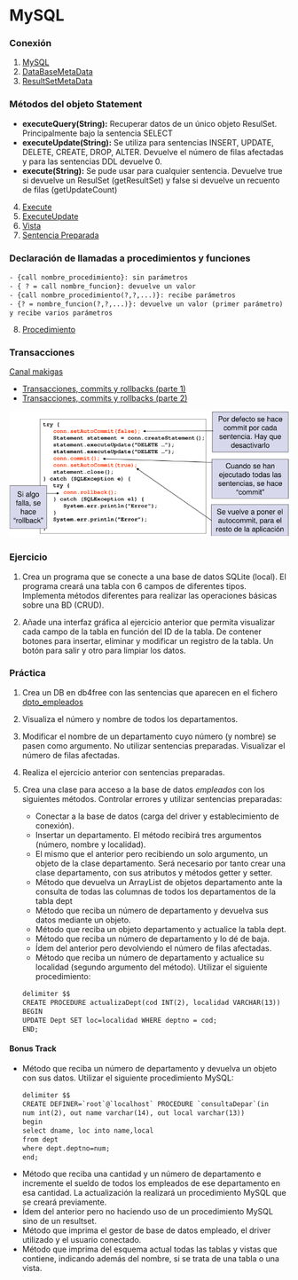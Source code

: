 # MySQL

### Conexión

1. [MySQL](ConnMySQL.java)
2. [DataBaseMetaData](Databasemetadata.java)
3. [ResultSetMetaData](Resultsetmetadata.java)

### Métodos del objeto Statement

- **executeQuery(String):** Recuperar datos de un único objeto ResulSet. Principalmente bajo la sentencia SELECT
- **executeUpdate(String):** Se utiliza para sentencias INSERT, UPDATE, DELETE, CREATE, DROP, ALTER. Devuelve el número de filas afectadas y para las sentencias DDL devuelve 0.
- **execute(String):** Se pude usar para cualquier sentencia. Devuelve true si devuelve un ResulSet (getResultSet) y false si devuelve un recuento de filas (getUpdateCount)

4. [Execute](Execute.java)
5. [ExecuteUpdate](ExecuteUpdate.java)
6. [Vista](CrearVista.java)
7. [Sentencia Preparada](SentenciaPreparada.java)

### Declaración de llamadas a procedimientos y funciones

	- {call nombre_procedimiento}: sin parámetros
	- { ? = call nombre_funcion}: devuelve un valor
	- {call nombre_procedimiento(?,?,...)}: recibe parámetros
	- {? = nombre_funcion(?,?,...)}: devuelve un valor (primer parámetro) y recibe varios parámetros

8. [Procedimiento](Procedimiento.java)

### Transacciones

[Canal makigas](https://www.youtube.com/channel/UCQufRmIMRTLdRxTsXCh4-5w) 
- [Transacciones, commits y rollbacks (parte 1)](https://www.youtube.com/watch?v=oDo8Kr9YqE8)
- [Transacciones, commits y rollbacks (parte 2)](https://www.youtube.com/watch?v=v4EBceRzDUE)

![Esquema](images/transacciones_jdbc.png)


### Ejercicio

1. Crea un programa que se conecte a una base de datos SQLite (local). El programa creará una tabla con 6 campos de diferentes tipos. Implementa métodos diferentes para realizar las operaciones básicas sobre una BD (CRUD).

2. Añade una interfaz gráfica al ejercicio anterior que permita visualizar cada campo de la tabla en función del ID de la tabla. De contener botones para insertar, eliminar y modificar un registro de la tabla. Un botón para salir y otro para limpiar los datos.

### Práctica

1. Crea un DB en db4free con las sentencias que aparecen en el fichero [dpto_empleados](sql/dpto_empleados.sql)

2. Visualiza el número y nombre de todos los departamentos.
3. Modificar el nombre de un departamento cuyo número (y nombre) se pasen como argumento. No utilizar sentencias preparadas. Visualizar el número de filas afectadas.
4. Realiza el ejercicio anterior con sentencias preparadas.
5. Crea una clase para acceso a la base de datos *empleados* con los siguientes
métodos. Controlar errores y utilizar sentencias preparadas:
	- Conectar a la base de datos (carga del driver y establecimiento de conexión).
	- Insertar un departamento. El método recibirá tres argumentos (número, nombre y localidad).
	- El mismo que el anterior pero recibiendo un solo argumento, un objeto de la clase departamento. Será necesario por 		tanto crear una clase departamento, con sus atributos y métodos getter y setter.
	- Método que devuelva un ArrayList de objetos departamento ante la consulta de todas las columnas de todos los 	departamentos de la tabla dept
	- Método que reciba un número de departamento y devuelva sus datos mediante un objeto.
	- Método que reciba un objeto departamento y actualice la tabla dept.
	- Método que reciba un número de departamento y lo dé de baja.
	- Ídem del anterior pero devolviendo el número de filas afectadas.
	- Método que reciba un número de departamento y actualice su localidad (segundo argumento del método). Utilizar el siguiente procedimiento:
	```
	delimiter $$
	CREATE PROCEDURE actualizaDept(cod INT(2), localidad VARCHAR(13))
	BEGIN
	UPDATE Dept SET loc=localidad WHERE deptno = cod;
	END;
	```
	
#### Bonus Track
	
- Método que reciba un número de departamento y devuelva un objeto con sus datos. 
	Utilizar el siguiente procedimiento MySQL:
	```	
	delimiter $$
	CREATE DEFINER=`root`@`localhost` PROCEDURE `consultaDepar`(in
	num int(2), out name varchar(14), out local varchar(13))
	begin
	select dname, loc into name,local 
	from dept 
	where dept.deptno=num;
	end;
	```	
- Método que reciba una cantidad y un número de departamento e incremente el sueldo 		de todos los empleados de ese departamento en esa cantidad. La actualización la 		realizará un procedimiento MySQL que se creará previamente.
- Ídem del anterior pero no haciendo uso de un procedimiento MySQL sino de un resultset.
- Método que imprima el gestor de base de datos empleado, el driver utilizado y el usuario conectado.
- Método que imprima del esquema actual todas las tablas y vistas que contiene, indicando además del nombre, si se trata de una tabla o una vista.
